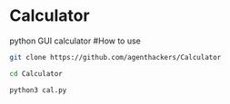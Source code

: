 # Calculator
python GUI calculator
 #How to use
 
 ```bash
 git clone https://github.com/agenthackers/Calculator
 ````
 ```bash 
 cd Calculator
 ```
 ```bash
 python3 cal.py
 ```
